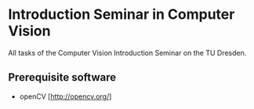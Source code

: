 Introduction Seminar in Computer Vision
=======================================

All tasks of the Computer Vision Introduction Seminar on the TU Dresden.

Prerequisite software
---------------------

* openCV [http://opencv.org/]
